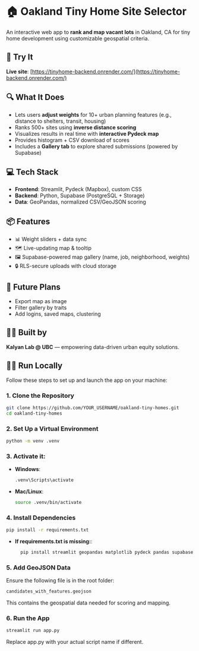 # 🏠 Oakland Tiny Home Site Selector

An interactive web app to **rank and map vacant lots** in Oakland, CA for tiny home development using customizable geospatial criteria.

## 🚀 Try It

**Live site**: [https://tinyhome-backend.onrender.com/](https://tinyhome-backend.onrender.com/)

## 🔍 What It Does

- Lets users **adjust weights** for 10+ urban planning features (e.g., distance to shelters, transit, housing)
- Ranks 500+ sites using **inverse distance scoring**
- Visualizes results in real time with **interactive Pydeck map**
- Provides histogram + CSV download of scores
- Includes a **Gallery tab** to explore shared submissions (powered by Supabase)

## 💻 Tech Stack

- **Frontend**: Streamlit, Pydeck (Mapbox), custom CSS
- **Backend**: Python, Supabase (PostgreSQL + Storage)
- **Data**: GeoPandas, normalized CSV/GeoJSON scoring

## 📦 Features

- 📊 Weight sliders + data sync
- 🗺️ Live-updating map & tooltip
- 🖼️ Supabase-powered map gallery (name, job, neighborhood, weights)
- 🔒 RLS-secure uploads with cloud storage

## 🌱 Future Plans

- Export map as image
- Filter gallery by traits
- Add logins, saved maps, clustering

## 👨‍🔬 Built by

**Kalyan Lab @ UBC** — empowering data-driven urban equity solutions.

## 🧑‍💻 Run Locally

Follow these steps to set up and launch the app on your machine:

### 1. Clone the Repository

```bash
git clone https://github.com/YOUR_USERNAME/oakland-tiny-homes.git
cd oakland-tiny-homes
```

### 2. Set Up a Virtual Environment
```bash
python -m venv .venv
```

### 3. Activate it:

- **Windows**:
  ```bash
  .venv\Scripts\activate
  ```

- **Mac/Linux**:
  ```bash
  source .venv/bin/activate
  ```

### 4. Install Dependencies

```bash
pip install -r requirements.txt
```
- **If requirements.txt is missing:**:
  ```bash
    pip install streamlit geopandas matplotlib pydeck pandas supabase
  ```

### 5. Add GeoJSON Data
Ensure the following file is in the root folder:
```bash
candidates_with_features.geojson
```
This contains the geospatial data needed for scoring and mapping.

### 6. Run the App
```bash
streamlit run app.py
```
Replace app.py with your actual script name if different.

